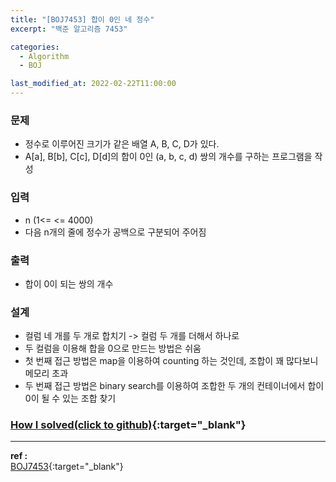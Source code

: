 ```yaml
---
title: "[BOJ7453] 합이 0인 네 정수"
excerpt: "백준 알고리즘 7453"

categories:
  - Algorithm
  - BOJ

last_modified_at: 2022-02-22T11:00:00
---
```


### 문제

- 정수로 이루어진 크기가 같은 배열 A, B, C, D가 있다.
- A[a], B[b], C[c], D[d]의 합이 0인 (a, b, c, d) 쌍의 개수를 구하는 프로그램을 작성

### 입력

- n (1<= <= 4000)
- 다음 n개의 줄에 정수가 공백으로 구분되어 주어짐

### 출력

- 합이 0이 되는 쌍의 개수

### 설계

- 컬럼 네 개를 두 개로 합치기 -> 컬럼 두 개를 더해서 하나로
- 두 컬럼을 이용해 합을 0으로 만드는 방법은 쉬움
- 첫 번째 접근 방법은 map을 이용하여 counting 하는 것인데, 조합이 꽤 많다보니 메모리 초과
- 두 번째 접근 방법은 binary search를 이용하여 조합한 두 개의 컨테이너에서 합이 0이 될 수 있는 조합 찾기

### [How I solved(click to github)](https://github.com/mindflip/Algorithm_BOJ/blob/master/boj7453.cpp){:target="\_blank"}

---

**ref :**  
[BOJ7453](https://www.acmicpc.net/problem/7453){:target="\_blank"}
